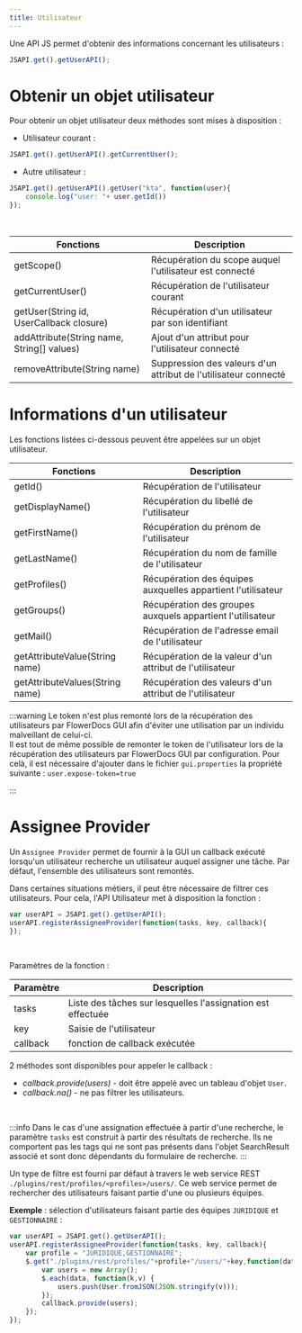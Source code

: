 ```yaml
---
title: Utilisateur
---
```


Une API JS permet d'obtenir des informations concernant les utilisateurs : 

```javascript
JSAPI.get().getUserAPI();
```

# Obtenir un objet utilisateur

Pour obtenir un objet utilisateur deux méthodes sont mises à disposition :

* Utilisateur courant : 

```javascript
JSAPI.get().getUserAPI().getCurrentUser();
```

* Autre utilisateur : 

```javascript
JSAPI.get().getUserAPI().getUser("kta", function(user){ 
	console.log("user: "+ user.getId())
});
```
<br/>

| Fonctions                                             | Description                                                                    |
|-------------------------------------------------------|--------------------------------------------------------------------------------|
|getScope()                                             | Récupération du scope auquel l'utilisateur est connecté                        |        
|getCurrentUser()                                       | Récupération de l'utilisateur courant                                          |
|getUser(String id, UserCallback closure)                                   | Récupération d'un utilisateur par son identifiant                              |
|addAttribute(String name, String[] values)                              | Ajout d'un attribut pour l'utilisateur connecté                                |        
|removeAttribute(String name)                                  | Suppression des valeurs d'un attribut de l'utilisateur connecté                |        



# Informations d'un utilisateur

Les fonctions listées ci-dessous peuvent être appelées sur un objet utilisateur. 


| Fonctions                                             | Description                                                                    |
|-------------------------------------------------------|--------------------------------------------------------------------------------|
|getId()                                                | Récupération de l'utilisateur                                                  |        
|getDisplayName()                                       | Récupération du libellé de l'utilisateur                                       |        
|getFirstName()                                         | Récupération du prénom de l'utilisateur                                        |        
|getLastName()                                          | Récupération du nom de famille de l'utilisateur                                |        
|getProfiles()                                          | Récupération des équipes auxquelles appartient l'utilisateur                   |        
|getGroups()                                            | Récupération des groupes auxquels appartient l'utilisateur                     |       
|getMail()                                              | Récupération de l'adresse email de l'utilisateur                               | 
|getAttributeValue(String name)                                | Récupération de la valeur d'un attribut de l'utilisateur                       |              
|getAttributeValues(String name)                               | Récupération des valeurs d'un attribut de l'utilisateur                        |        

:::warning
Le token n'est plus remonté lors de la récupération des utilisateurs par FlowerDocs GUI afin d'éviter une utilisation par un individu malveillant de celui-ci.
<br/>
Il est tout de même possible de remonter le token de l'utilisateur lors de la récupération des utilisateurs par FlowerDocs GUI par configuration. Pour celà, il est nécessaire d'ajouter dans le fichier `gui.properties` la propriété suivante : 
`user.expose-token=true` 

:::


# Assignee Provider

Un `Assignee Provider` permet de fournir à la GUI un callback exécuté lorsqu'un utilisateur recherche un utilisateur auquel assigner une tâche. Par défaut, l'ensemble des utilisateurs sont remontés.

Dans certaines situations métiers, il peut être nécessaire de filtrer ces utilisateurs. Pour cela, l'API Utilisateur met à disposition la fonction : 

```javascript
var userAPI = JSAPI.get().getUserAPI();
userAPI.registerAssigneeProvider(function(tasks, key, callback){
});
```

<br/>

Paramètres de la fonction :

| Paramètre                                             | Description                                                                    |
|-------------------------------------------------------|--------------------------------------------------------------------------------|
|tasks                                                  | Liste des tâches sur lesquelles l'assignation est effectuée                    |        
|key                                                    | Saisie de l'utilisateur                                                        |        
|callback                                               | fonction de callback exécutée                                                  |        

2 méthodes sont disponibles pour appeler le callback :

 * *callback.provide(users)* - doit être appelé avec un tableau d'objet `User`.
 * *callback.na()* - ne pas filtrer les utilisateurs.

<br/>

:::info
Dans le cas d'une assignation effectuée à partir d'une recherche, le paramètre `tasks` est construit à partir des résultats de recherche. Ils ne comportent pas les tags qui ne sont pas présents dans l'objet SearchResult associé et sont donc dépendants du formulaire de recherche. 
:::


Un type de filtre est fourni par défaut à travers le web service REST `./plugins/rest/profiles/<profiles>/users/`. Ce web service permet de rechercher des utilisateurs faisant partie d'une ou plusieurs équipes. 

__Exemple__ : sélection d'utilisateurs faisant partie des équipes `JURIDIQUE` et `GESTIONNAIRE` : 
 
```javascript
var userAPI = JSAPI.get().getUserAPI();
userAPI.registerAssigneeProvider(function(tasks, key, callback){
	var profile = "JURIDIQUE,GESTIONNAIRE";
	$.get("./plugins/rest/profiles/"+profile+"/users/"+key,function(data){
		var users = new Array();
		$.each(data, function(k,v) {
			users.push(User.fromJSON(JSON.stringify(v)));
		});
		callback.provide(users);
	});
});
```